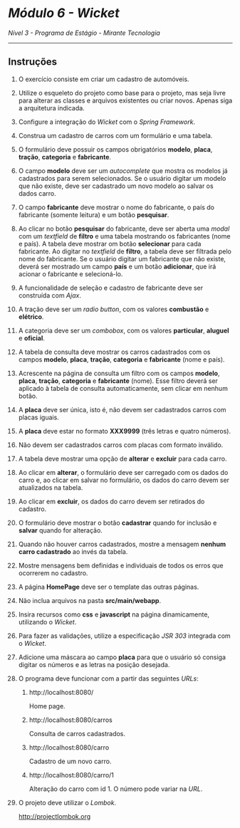 # *Módulo 6 - Wicket*

*Nível 3 - Programa de Estágio - Mirante Tecnologia*

------

## Instruções

1. O exercício consiste em criar um cadastro de automóveis.

2. Utilize o esqueleto do projeto como base para o projeto, mas seja livre para alterar as classes e arquivos existentes ou criar novos. Apenas siga a arquitetura indicada.

3. Configure a integração do *Wicket* com o *Spring Framework*.

4. Construa um cadastro de carros com um formulário e uma tabela.

5. O formulário deve possuir os campos obrigatórios **modelo**, **placa**, **tração**, **categoria** e **fabricante**.

6. O campo **modelo** deve ser um *autocomplete* que mostra os modelos já cadastrados para serem selecionados. Se o usuário digitar um modelo que não existe, deve ser cadastrado um novo modelo ao salvar os dados carro.

7. O campo **fabricante** deve mostrar o nome do fabricante, o país do fabricante (somente leitura) e um botão **pesquisar**.

8. Ao clicar no botão **pesquisar** do fabricante, deve ser aberta uma *modal* com um *textfield* de **filtro** e uma tabela mostrando os fabricantes (nome e país). A tabela deve mostrar om botão **selecionar** para cada fabricante. Ao digitar no *textfield* de **filtro**, a tabela deve ser filtrada pelo nome do fabricante. Se o usuário digitar um fabricante que não existe, deverá ser mostrado um campo **país** e um botão **adicionar**, que irá acionar o fabricante e selecioná-lo.

9. A funcionalidade de seleção e cadastro de fabricante deve ser construída com *Ajax*.

10. A tração deve ser um *radio button*, com os valores **combustão** e **elétrico**.

11. A categoria deve ser um *combobox*, com os valores **particular**, **aluguel** e **oficial**.

12. A tabela de consulta deve mostrar os carros cadastrados com os campos **modelo**, **placa**, **tração**, **categoria** e **fabricante** (nome e país).

13. Acrescente na página de consulta um filtro com os campos **modelo**, **placa**, **tração**, **categoria** e **fabricante** (nome). Esse filtro deverá ser aplicado à tabela de consulta automaticamente, sem clicar em nenhum botão.

14. A **placa** deve ser única, isto é, não devem ser cadastrados carros com placas iguais.

15. A **placa** deve estar no formato **XXX9999** (três letras e quatro números).

16. Não devem ser cadastrados carros com placas com formato inválido.

17. A tabela deve mostrar uma opção de **alterar** e **excluir** para cada carro.

18. Ao clicar em **alterar**, o formulário deve ser carregado com os dados do carro e, ao clicar em salvar no formulário, os dados do carro devem ser atualizados na tabela.

19. Ao clicar em **excluir**, os dados do carro devem ser retirados do cadastro.

20. O formulário deve mostrar o botão **cadastrar** quando for inclusão e **salvar** quando for alteração.

21. Quando não houver carros cadastrados, mostre a mensagem **nenhum carro cadastrado** ao invés da tabela.

22. Mostre mensagens bem definidas e individuais de todos os erros que ocorrerem no cadastro.

23. A página **HomePage** deve ser o template das outras páginas.

24. Não inclua arquivos na pasta **src/main/webapp**.

25. Insira recursos como **css** e **javascript** na página dinamicamente, utilizando o *Wicket*.

26. Para fazer as validações, utilize a especificação *JSR 303* integrada com o *Wicket*.

27. Adicione uma máscara ao campo **placa** para que o usuário só consiga digitar os números e as letras na posição desejada.

28. O programa deve funcionar com a partir das seguintes *URLs*:

    1. http://localhost:8080/

       Home page.

    2. http://localhost:8080/carros

       Consulta de carros cadastrados.

    3. http://localhost:8080/carro

       Cadastro de um novo carro.

    4. http://localhost:8080/carro/1

       Alteração do carro com id 1. O número pode variar na *URL*.

29. O projeto deve utilizar o *Lombok*.

    http://projectlombok.org


